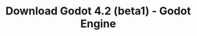 ---
# Generated by /scripts/js/download_archive_generator !!! do not edit by hand !!!
title: 'Download Godot 4.2 (beta1) - Godot Engine'
type: 'download/archive'
name: '4.2'
flavor: 'beta1'
release_date: '2023-10-12T03:00:00-00:00'
release_notes: '/article/dev-snapshot-godot-4-2-beta-1/'
links:
  android.apk:
    name: 'android.apk'
    title: 'Android'
    caption: 'Universal APK (ARM64 + ARMv7 + x86_64 + x86)'
    tags:
      - 'APK download'
      - 'ARM64/v7'
      - 'x86 (64 & 32 bit)'
    hosts:
      github_builds:
        regular: 'https://github.com/godotengine/godot-builds/releases/download/4.2-beta1/Godot_v4.2-beta1_android_editor.apk'
        mono: '#'
      github:
        regular: 'https://github.com/godotengine/godot/releases/download/4.2-beta1/Godot_v4.2-beta1_android_editor.apk'
        mono: '#'
  linux.64:
    name: 'linux.64'
    title: 'Linux'
    caption: 'Standard (x86_64)'
    tags:
      - '64 bit'
    hosts:
      github_builds:
        regular: 'https://github.com/godotengine/godot-builds/releases/download/4.2-beta1/Godot_v4.2-beta1_linux.x86_64.zip'
        mono: 'https://github.com/godotengine/godot-builds/releases/download/4.2-beta1/Godot_v4.2-beta1_mono_linux_x86_64.zip'
      github:
        regular: 'https://github.com/godotengine/godot/releases/download/4.2-beta1/Godot_v4.2-beta1_linux.x86_64.zip'
        mono: 'https://github.com/godotengine/godot/releases/download/4.2-beta1/Godot_v4.2-beta1_mono_linux_x86_64.zip'
  macos.universal:
    name: 'macos.universal'
    title: 'macOS'
    caption: 'Universal (x86_64 + Apple Silicon)'
    tags:
      - 'Intel/Apple Silicon'
      - '64 bit'
    hosts:
      github_builds:
        regular: 'https://github.com/godotengine/godot-builds/releases/download/4.2-beta1/Godot_v4.2-beta1_macos.universal.zip'
        mono: 'https://github.com/godotengine/godot-builds/releases/download/4.2-beta1/Godot_v4.2-beta1_mono_macos.universal.zip'
      github:
        regular: 'https://github.com/godotengine/godot/releases/download/4.2-beta1/Godot_v4.2-beta1_macos.universal.zip'
        mono: 'https://github.com/godotengine/godot/releases/download/4.2-beta1/Godot_v4.2-beta1_mono_macos.universal.zip'
  windows.64:
    name: 'windows.64'
    title: 'Windows'
    caption: 'Standard (x86_64)'
    tags:
      - '64 bit'
    hosts:
      github_builds:
        regular: 'https://github.com/godotengine/godot-builds/releases/download/4.2-beta1/Godot_v4.2-beta1_win64.exe.zip'
        mono: 'https://github.com/godotengine/godot-builds/releases/download/4.2-beta1/Godot_v4.2-beta1_mono_win64.zip'
      github:
        regular: 'https://github.com/godotengine/godot/releases/download/4.2-beta1/Godot_v4.2-beta1_win64.exe.zip'
        mono: 'https://github.com/godotengine/godot/releases/download/4.2-beta1/Godot_v4.2-beta1_mono_win64.zip'
  web:
    name: 'web'
    title: 'Web editor'
    caption: ''
    tags:
      - 'Self-hosted'
      - 'Cross-platform'
    hosts:
      github_builds:
        regular: 'https://github.com/godotengine/godot-builds/releases/download/4.2-beta1/Godot_v4.2-beta1_web_editor.zip'
        mono: '#'
      github:
        regular: 'https://github.com/godotengine/godot/releases/download/4.2-beta1/Godot_v4.2-beta1_web_editor.zip'
        mono: '#'
  linux.arm64:
    name: 'linux.arm64'
    title: 'Linux'
    caption: 'Standard (ARM64)'
    tags:
      - 'ARM64'
      - '64 bit'
    hosts:
      github_builds:
        regular: 'https://github.com/godotengine/godot-builds/releases/download/4.2-beta1/Godot_v4.2-beta1_linux.arm64.zip'
        mono: 'https://github.com/godotengine/godot-builds/releases/download/4.2-beta1/Godot_v4.2-beta1_mono_linux_arm64.zip'
      github:
        regular: 'https://github.com/godotengine/godot/releases/download/4.2-beta1/Godot_v4.2-beta1_linux.arm64.zip'
        mono: 'https://github.com/godotengine/godot/releases/download/4.2-beta1/Godot_v4.2-beta1_mono_linux_arm64.zip'
  linux.32:
    name: 'linux.32'
    title: 'Linux'
    caption: 'Standard (x86)'
    tags:
      - '32 bit'
    hosts:
      github_builds:
        regular: 'https://github.com/godotengine/godot-builds/releases/download/4.2-beta1/Godot_v4.2-beta1_linux.x86_32.zip'
        mono: 'https://github.com/godotengine/godot-builds/releases/download/4.2-beta1/Godot_v4.2-beta1_mono_linux_x86_32.zip'
      github:
        regular: 'https://github.com/godotengine/godot/releases/download/4.2-beta1/Godot_v4.2-beta1_linux.x86_32.zip'
        mono: 'https://github.com/godotengine/godot/releases/download/4.2-beta1/Godot_v4.2-beta1_mono_linux_x86_32.zip'
  linux.arm32:
    name: 'linux.arm32'
    title: 'Linux'
    caption: 'Standard (ARM32)'
    tags:
      - 'ARM32'
      - '32 bit'
    hosts:
      github_builds:
        regular: 'https://github.com/godotengine/godot-builds/releases/download/4.2-beta1/Godot_v4.2-beta1_linux.arm32.zip'
        mono: 'https://github.com/godotengine/godot-builds/releases/download/4.2-beta1/Godot_v4.2-beta1_mono_linux_arm32.zip'
      github:
        regular: 'https://github.com/godotengine/godot/releases/download/4.2-beta1/Godot_v4.2-beta1_linux.arm32.zip'
        mono: 'https://github.com/godotengine/godot/releases/download/4.2-beta1/Godot_v4.2-beta1_mono_linux_arm32.zip'
  windows.32:
    name: 'windows.32'
    title: 'Windows'
    caption: 'Standard (x86)'
    tags:
      - '32 bit'
    hosts:
      github_builds:
        regular: 'https://github.com/godotengine/godot-builds/releases/download/4.2-beta1/Godot_v4.2-beta1_win32.exe.zip'
        mono: 'https://github.com/godotengine/godot-builds/releases/download/4.2-beta1/Godot_v4.2-beta1_mono_win32.zip'
      github:
        regular: 'https://github.com/godotengine/godot/releases/download/4.2-beta1/Godot_v4.2-beta1_win32.exe.zip'
        mono: 'https://github.com/godotengine/godot/releases/download/4.2-beta1/Godot_v4.2-beta1_mono_win32.zip'
  aar_library:
    name: 'aar_library'
    title: 'AAR library'
    caption: ''
    tags:
      - 'Android plugins'
      - 'Java'
      - 'Kotlin'
    hosts:
      github_builds:
        regular: 'https://github.com/godotengine/godot-builds/releases/download/4.2-beta1/godot-lib.4.2.beta1.template_release.aar'
        mono: '#'
      github:
        regular: 'https://github.com/godotengine/godot/releases/download/4.2-beta1/godot-lib.4.2.beta1.template_release.aar'
        mono: '#'
  templates:
    name: 'templates'
    title: 'Export templates'
    caption: ''
    tags:
      - 'Used to export your games to all supported platforms'
    hosts:
      github_builds:
        regular: 'https://github.com/godotengine/godot-builds/releases/download/4.2-beta1/Godot_v4.2-beta1_export_templates.tpz'
        mono: 'https://github.com/godotengine/godot-builds/releases/download/4.2-beta1/Godot_v4.2-beta1_mono_export_templates.tpz'
      github:
        regular: 'https://github.com/godotengine/godot/releases/download/4.2-beta1/Godot_v4.2-beta1_export_templates.tpz'
        mono: 'https://github.com/godotengine/godot/releases/download/4.2-beta1/Godot_v4.2-beta1_mono_export_templates.tpz'
primaryPlatforms:
  - 'android.apk'
  - 'linux.64'
  - 'macos.universal'
  - 'windows.64'
  - 'web'
  - 'templates'
---